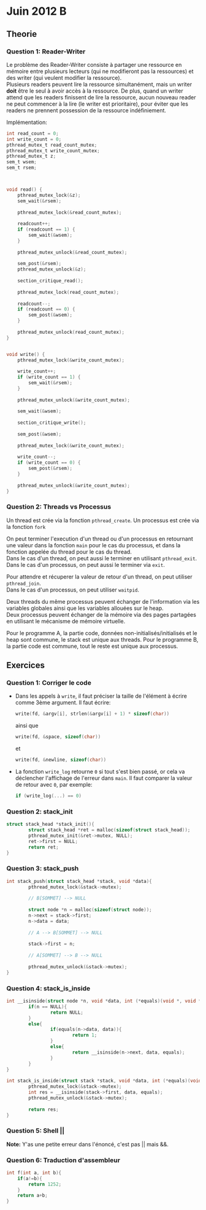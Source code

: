 # Juin 2012 B
## Theorie

### Question 1: Reader-Writer

Le problème des Reader-Writer consiste à partager une ressource en mémoire entre plusieurs lecteurs (qui ne modifieront pas la ressources) et des writer (qui veulent modifier la ressource).  
Plusieurs readers peuvent lire la ressource simultanément, mais un writer **doit** être le seul à avoir accès à la ressource. De plus, quand un writer attend que les readers finissent de lire la ressource, aucun nouveau reader ne peut commencer à la lire (le writer est prioritaire), pour éviter que les readers ne prennent possession de la ressource indéfiniement.

Implémentation:
```c
int read_count = 0;
int write_count = 0;
pthread_mutex_t read_count_mutex;
pthread_mutex_t write_count_mutex;
pthread_mutex_t z;
sem_t wsem;
sem_t rsem;



void read() {
	pthread_mutex_lock(&z);
	sem_wait(&rsem);
	
	pthread_mutex_lock(&read_count_mutex);
	
	readcount++;
	if (readcount == 1) {
		sem_wait(&wsem);
	}
	
	pthread_mutex_unlock(&read_count_mutex);
	
	sem_post(&rsem);
	pthread_mutex_unlock(&z);
	
	section_critique_read();
	
	pthread_mutex_lock(read_count_mutex);
	
	readcount--;
	if (readcount == 0) {
		sem_post(&wsem);
	}
	
	pthread_mutex_unlock(read_count_mutex);
}


void write() {
	pthread_mutex_lock(&write_count_mutex);
	
	write_count++;
	if (write_count == 1) {
		sem_wait(&rsem);
	}
	
	pthread_mutex_unlock(&write_count_mutex);
	
	sem_wait(&wsem);
	
	section_critique_write();
	
	sem_post(&wsem);
	
	pthread_mutex_lock(&write_count_mutex);
	
	write_count--;
	if (write_count == 0) {
		sem_post(&rsem);
	}
	
	pthread_mutex_unlock(&write_count_mutex);
}

```

### Question 2: Threads vs Processus

Un thread est crée via la fonction `pthread_create`. Un processus est crée via la fonction `fork`

On peut terminer l'execution d'un thread ou d'un processus en retournant une valeur dans la fonction `main` pour le cas du processus, et dans la fonction appelée du thread pour le cas du thread.  
Dans le cas d'un thread, on peut aussi le terminer en utilisant `pthread_exit`.  
Dans le cas d'un processus, on peut aussi le terminer via `exit`.

Pour attendre et récuperer la valeur de retour d'un thread, on peut utiliser `pthread_join`.  
Dans le cas d'un processus, on peut utiliser `waitpid`.

Deux threads du même processus peuvent échanger de l'information via les variables globales ainsi que les variables allouées sur le heap.  
Deux processus peuvent échanger de la mémoire via des pages partagées en utilisant le mécanisme de mémoire virtuelle.

Pour le programme A, la partie code, données non-initialisés/initialisés et le heap sont commune, le stack est unique aux threads.
Pour le programme B, la partie code est commune, tout le reste est unique aux processus.  

## Exercices

### Question 1: Corriger le code

* Dans les appels à `write`, il faut préciser la taille de l'élément à écrire comme 3ème argument.
  Il faut écrire:

  ```c
  write(fd, &argv[i], strlen(&argv[i] + 1) * sizeof(char))
  ```
  
  ainsi que
  
  ```c
  write(fd, &space, sizeof(char))
  ```
  
  et
  
  ```c
  write(fd, &newline, sizeof(char))
  ```
* La fonction `write_log` retourne `0` si tout s'est bien passé, or cela va déclencher l'affichage de l'erreur dans `main`. Il faut comparer la valeur de retour avec `0`, par exemple:

  ```c
  if (write_log(...) == 0)
  ```

### Question 2: stack_init

```c
struct stack_head *stack_init(){
        struct stack_head *ret = malloc(sizeof(struct stack_head));
        pthread_mutex_init(&ret->mutex, NULL);
        ret->first = NULL;
        return ret;    
}
```

### Question 3: stack_push

```c
int stack_push(struct stack_head *stack, void *data){
        pthread_mutex_lock(&stack->mutex);
       
        // B[SOMMET] --> NULL
       
        struct node *n = malloc(sizeof(struct node));
        n->next = stack->first;
        n->data = data;
       
        // A --> B[SOMMET] --> NULL
       
        stack->first = n;
       
        // A[SOMMET] --> B --> NULL
 
        pthread_mutex_unlock(&stack->mutex);
}
```

### Question 4: stack_is_inside

```c
int __isinside(struct node *n, void *data, int (*equals)(void *, void *)){
        if(n == NULL){
                return NULL;
        }
        else{
                if(equals(n->data, data)){
                        return 1;
                }
                else{
                        return __isinside(n->next, data, equals);
                }
        }
}
 
int stack_is_inside(struct stack *stack, void *data, int (*equals)(void *, void *)){
        pthread_mutex_lock(&stack->mutex);
        int res = __isinside(stack->first, data, equals);
        pthread_mutex_unlock(&stack->mutex);
       
        return res;
}
```

### Question 5: Shell ||
**Note:** Y'as une petite erreur dans l'énoncé, c'est pas || mais &&.

### Question 6: Traduction d'assembleur

```c
int f(int a, int b){
	if(a!=b){
		return 1252;
	}
	return a+b;
}
```
